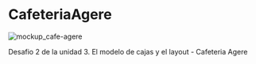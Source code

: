 # CafeteriaAgere

![mockup_cafe-agere](https://github.com/user-attachments/assets/44baa2a2-b468-4664-a329-5e6f4ee2422a)

Desafio 2 de la unidad 3. El modelo de cajas y el layout - Cafeteria Agere 
